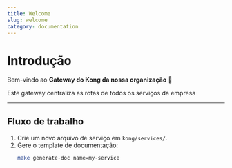 ```yaml
---
title: Welcome
slug: welcome
category: documentation
---
```


# Introdução

Bem-vindo ao **Gateway do Kong da nossa organização** 👋

Este gateway centraliza as rotas de todos os serviços da empresa

---

## Fluxo de trabalho

1. Crie um novo arquivo de serviço em `kong/services/`.
2. Gere o template de documentação:
   ```bash
   make generate-doc name=my-service
